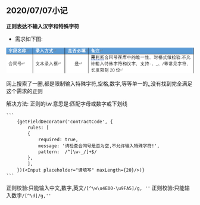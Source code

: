 ## 2020/07/07小记

**正则表达不输入汉字和特殊字符**

- 需求如下图:

![](/assets/w.png)

 网上搜索了一圈,都是限制输入特殊字符,空格,数字,等等单一的,,没有找到完全满足这个需求的正则

解决方法:
正则的\w.意思是:匹配字母或数字或下划线
  
    ```
        {getFieldDecorator('contractCode', {
            rules: [
            {
                required: true,
                message: '请检查合同号是否为空,不允许输入特殊字符!',
                pattern:  /^[\w-_/]+$/
            },
            ],
        })(<Input placeholder="请填写" maxLength={20}/>)}
    ```
正则校验:只能输入中文,数字,英文`/[^\w\u4E00-\u9FA5]/g, ''`
正则校验:只能输入数字`/[^\d]/g,''`